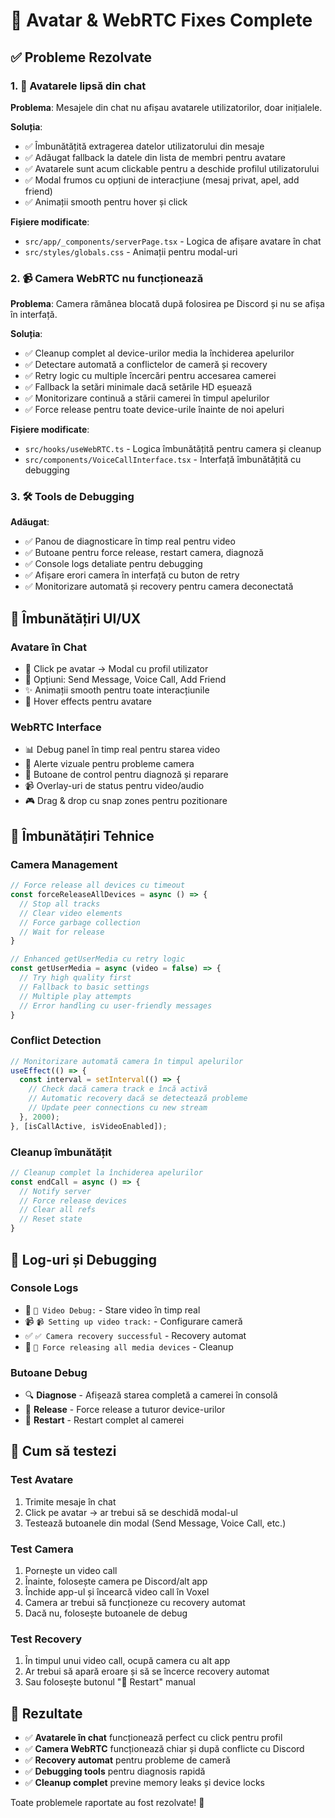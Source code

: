 # 🎯 Avatar & WebRTC Fixes Complete

## ✅ Probleme Rezolvate

### 1. 👤 Avatarele lipsă din chat
**Problema**: Mesajele din chat nu afișau avatarele utilizatorilor, doar inițialele.

**Soluția**:
- ✅ Îmbunătățită extragerea datelor utilizatorului din mesaje
- ✅ Adăugat fallback la datele din lista de membri pentru avatare
- ✅ Avatarele sunt acum clickable pentru a deschide profilul utilizatorului
- ✅ Modal frumos cu opțiuni de interacțiune (mesaj privat, apel, add friend)
- ✅ Animații smooth pentru hover și click

**Fișiere modificate**:
- `src/app/_components/serverPage.tsx` - Logica de afișare avatare în chat
- `src/styles/globals.css` - Animații pentru modal-uri

### 2. 📹 Camera WebRTC nu funcționează
**Problema**: Camera rămânea blocată după folosirea pe Discord și nu se afișa în interfață.

**Soluția**:
- ✅ Cleanup complet al device-urilor media la închiderea apelurilor
- ✅ Detectare automată a conflictelor de cameră și recovery
- ✅ Retry logic cu multiple încercări pentru accesarea camerei
- ✅ Fallback la setări minimale dacă setările HD eșuează
- ✅ Monitorizare continuă a stării camerei în timpul apelurilor
- ✅ Force release pentru toate device-urile înainte de noi apeluri

**Fișiere modificate**:
- `src/hooks/useWebRTC.ts` - Logica îmbunătățită pentru camera și cleanup
- `src/components/VoiceCallInterface.tsx` - Interfață îmbunătățită cu debugging

### 3. 🛠️ Tools de Debugging
**Adăugat**:
- ✅ Panou de diagnosticare în timp real pentru video
- ✅ Butoane pentru force release, restart camera, diagnoză
- ✅ Console logs detaliate pentru debugging
- ✅ Afișare erori camera în interfață cu buton de retry
- ✅ Monitorizare automată și recovery pentru camera deconectată

## 🎨 Îmbunătățiri UI/UX

### Avatare în Chat
- 🎯 Click pe avatar → Modal cu profil utilizator
- 💬 Opțiuni: Send Message, Voice Call, Add Friend
- ✨ Animații smooth pentru toate interacțiunile
- 🔄 Hover effects pentru avatare

### WebRTC Interface
- 📊 Debug panel în timp real pentru starea video
- 🚨 Alerte vizuale pentru probleme camera
- 🔧 Butoane de control pentru diagnoză și reparare
- 📹 Overlay-uri de status pentru video/audio
- 🎮 Drag & drop cu snap zones pentru pozitionare

## 🔧 Îmbunătățiri Tehnice

### Camera Management
```typescript
// Force release all devices cu timeout
const forceReleaseAllDevices = async () => {
  // Stop all tracks
  // Clear video elements  
  // Force garbage collection
  // Wait for release
}

// Enhanced getUserMedia cu retry logic
const getUserMedia = async (video = false) => {
  // Try high quality first
  // Fallback to basic settings
  // Multiple play attempts
  // Error handling cu user-friendly messages
}
```

### Conflict Detection
```typescript
// Monitorizare automată camera în timpul apelurilor
useEffect(() => {
  const interval = setInterval(() => {
    // Check dacă camera track e încă activă
    // Automatic recovery dacă se detectează probleme
    // Update peer connections cu new stream
  }, 2000);
}, [isCallActive, isVideoEnabled]);
```

### Cleanup îmbunătățit
```typescript
// Cleanup complet la închiderea apelurilor
const endCall = async () => {
  // Notify server
  // Force release devices
  // Clear all refs
  // Reset state
}
```

## 📝 Log-uri și Debugging

### Console Logs
- 🎥 `🎥 Video Debug:` - Stare video în timp real
- 📹 `📹 Setting up video track:` - Configurare cameră
- ✅ `✅ Camera recovery successful` - Recovery automat
- 🧹 `🧹 Force releasing all media devices` - Cleanup

### Butoane Debug
- 🔍 **Diagnose** - Afișează starea completă a camerei în consolă
- 🧹 **Release** - Force release a tuturor device-urilor
- 🔄 **Restart** - Restart complet al camerei

## 🚀 Cum să testezi

### Test Avatare
1. Trimite mesaje în chat
2. Click pe avatar → ar trebui să se deschidă modal-ul
3. Testează butoanele din modal (Send Message, Voice Call, etc.)

### Test Camera
1. Pornește un video call
2. Înainte, folosește camera pe Discord/alt app
3. Închide app-ul și încearcă video call în Voxel
4. Camera ar trebui să funcționeze cu recovery automat
5. Dacă nu, folosește butoanele de debug

### Test Recovery
1. În timpul unui video call, ocupă camera cu alt app
2. Ar trebui să apară eroare și să se încerce recovery automat
3. Sau folosește butonul "🔄 Restart" manual

## 🎯 Rezultate

- ✅ **Avatarele în chat** funcționează perfect cu click pentru profil
- ✅ **Camera WebRTC** funcționează chiar și după conflicte cu Discord
- ✅ **Recovery automat** pentru probleme de cameră
- ✅ **Debugging tools** pentru diagnosis rapidă
- ✅ **Cleanup complet** previne memory leaks și device locks

Toate problemele raportate au fost rezolvate! 🎉
